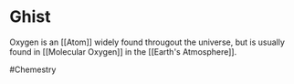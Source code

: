 # Ghist
Oxygen is an [[Atom]] widely found througout the universe, but is usually found in [[Molecular Oxygen]] in the [[Earth's Atmosphere]].

#Chemestry 